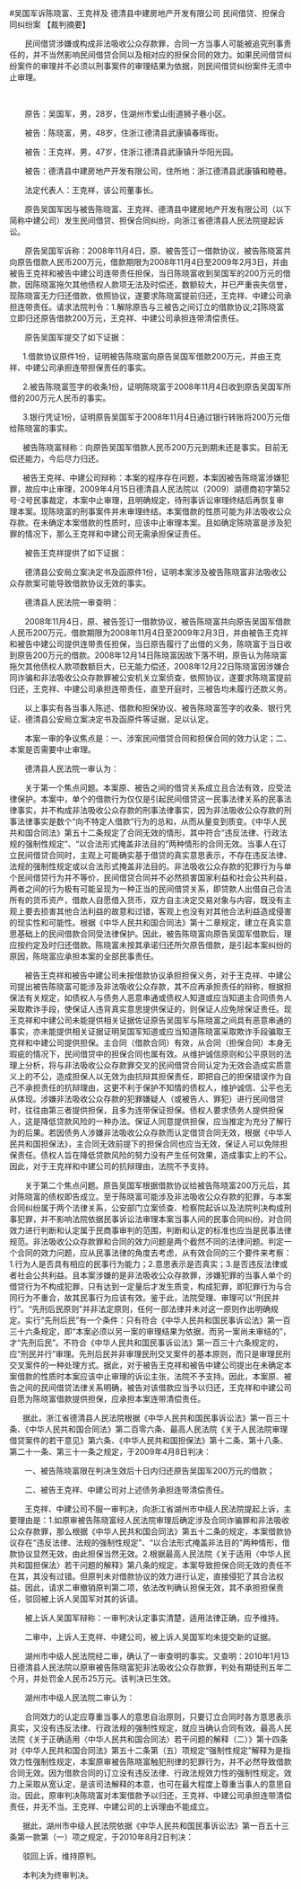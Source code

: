 #吴国军诉陈晓富、王克祥及 德清县中建房地产开发有限公司 民间借贷、担保合同纠纷案 
【裁判摘要】

       民间借贷涉嫌或构成非法吸收公众存款罪，合同一方当事人可能被追究刑事责任的，并不当然影响民间借贷合同以及相对应的担保合同的效力。如果民间借贷纠纷案件的审理并不必须以刑事案件的审理结果为依据，则民间借贷纠纷案件无须中止审理。

    

       原告：吴国军，男，28岁，住湖州市爱山街道狮子巷小区。

       被告：陈晓富，男，48岁，住浙江德清县武康镇春晖街。

       被告：王克祥，男，47岁，住浙江德清县武康镇升华阳光园。

       被告：德清县中建房地产开发有限公司，住所地：浙江德清县武康镇和睦巷。

       法定代表人：王克祥，该公司董事长。

       原告吴国军因与被告陈晓富、王克祥、德清县中建房地产开发有限公司（以下简称中建公司）发生民间借贷、担保合同纠纷，向浙江省德清县人民法院提起诉讼。

       原告吴国军诉称：2008年11月4日，原、被告签订一借款协议，被告陈晓富共向原告借款人民币200万元，借款期限为2008年11月4日至2009年2月3日，并由被告王克祥和被告中建公司连带责任担保，当日陈晓富收到吴国军的200万元的借款，因陈晓富拖欠其他债权人款项无法及时偿还，数额较大，并已严重丧失信誉，现陈晓富无力归还借款，依照协议，遂要求陈晓富提前归还，王克祥、中建公司承担连带责任。请求法院判令：1.解除原告与三被告之间订立的借款协议;2陈晓富立即归还原告借款200万元，王克祥、中建公司承担连带清偿责任。

       原告吴国军提交了如下证据：

      1.借款协议原件1份，证明被告陈晓富向原告吴国军借款200万元，并由王克祥、中建公司承担连带担保责任的事实。

      2.被告陈晓富签字的收条1份，证明陈晓富于2008年11月4日收到原告吴国军所借的200万元人民币的事实。

      3.银行凭证1份，证明原告吴国军于2008年11月4日通过银行转账将200万元借给陈晓富的事实。

      被告陈晓富辩称：向原告吴国军借款人民币200万元到期未还是事实。目前无偿还能力，今后尽力归还。

      被告王克祥、中建公司辩称：本案的程序存在问题，本案因被告陈晓富涉嫌犯罪，故应中止审理，2009年4月15日德清县人民法院以（2009）湖德商初字第52号-2号民事裁定，本案中止审理，且明确规定，待刑事诉讼审理终结后再恢复审理本案。现陈晓富的刑事案件并未审理终结。本案借款的性质可能为非法吸收公众存款。在未确定本案借款的性质时，应该中止审理本案。且如确定陈晓富是涉及犯罪的情况下，那么王克祥和中建公司无需承担保证责任。

       被告王克祥提供了如下证据：

       德清县公安局立案决定书及函原件1份，证明本案涉及被告陈晓富非法吸收公众存款案可能导致借款协议无效的事实。

       德清县人民法院一审查明：

       2008年11月4日，原、被告签订一借款协议，被告陈晓富共向原告吴国军借款人民币200万元，借款期限为2008年11月4日至2009年2月3日，并由被告王克祥和被告中建公司提供连带责任担保，当日原告履行了出借的义务，陈晓富于当日收到原告200万元的借款。2008年12月14日陈晓富因故下落不明，原告认为陈晓富拖欠其他债权人款项数额巨大，已无能力偿还，2008年12月22日陈晓富因涉嫌合同诈骗和非法吸收公众存款罪被公安机关立案侦查，依照协议，遂要求陈晓富提前归还，王克祥、中建公司承担连带责任，直至开庭时，三被告均未履行还款义务。

       以上事实有各当事人陈述、借款和担保协议、被告陈晓富签字的收条、银行凭证、德清县公安局立案决定书及函原件等证据，足以认定。

       本案一审的争议焦点是：一、涉案民间借贷合同和担保合同的效力认定；二、本案是否需要中止审理。

       德清县人民法院一审认为：

       关于第一个焦点问题。本案原、被告之间的借贷关系成立且合法有效，应受法律保护。本案中，单个的借款行为仅仅是引起民间借贷这一民事法律关系的民事法律事实，并不构成非法吸收公众存款的刑事法律事实，因为非法吸收公众存款的刑事法律事实是数个“向不特定人借款”行为的总和，从而从量变到质变。《中华人民共和国合同法》第五十二条规定了合同无效的情形，其中符合“违反法律、行政法规的强制性规定”、“以合法形式掩盖非法目的”两种情形的合同无效。当事人在订立民间借贷合同时，主观上可能确实基于借贷的真实意思表示，不存在违反法律、法规的强制性规定或以合法形式掩盖非法目的。非法吸收公众存款的犯罪行为与单个民间借贷行为并不等价，民间借贷合同并不必然损害国家利益和社会公共利益，两者之间的行为极有可能呈现为一种正当的民间借贷关系，即贷款人出借自己合法所有的货币资产，借款人自愿借入货币，双方自主决定交易对象与内容，既没有主观上要去损害其他合法利益的故意和过错，客观上也没有对其他合法利益造成侵害的现实性和可能性。根据《中华人民共和国合同法》第十二章规定，建立在真实意思基础上的民间借款合同受法律保护。因此，被告陈晓富向原告吴国军借款后，理应按约定及时归还借款。陈晓富未按其承诺归还所欠原告借款，是引起本案纠纷的原因，陈晓富应承担本案的全部民事责任。

       被告王克祥和被告中建公司未按借款协议承担担保义务，对于王克祥、中建公司提出被告陈晓富可能涉及非法吸收公众存款，其不应再承担责任的辩称，根据担保法有关规定，如债权人与债务人恶意串通或债权人知道或应当知道主合同债务人采取欺诈手段，使保证人违背真实意思提供保证的，则保证人应免除保证责任。现王克祥和中建公司未能提供相关证据佐证原告吴国军与陈晓富之间具有恶意串通的事实，亦未能提供相关证据证明吴国军知道或应当知道陈晓富采取欺诈手段骗取王克祥和中建公司提供担保。主合同（借款合同）有效，从合同（担保合同）本身无瑕疵的情况下，民间借贷中的担保合同也属有效。从维护诚信原则和公平原则的法理上分析，将与非法吸收公众存款罪交叉的民间借贷合同认定为无效会造成实质意义上的不公，造成担保人以无效为由抗辩其担保责任，即把自己的担保错误作为自己不承担责任的抗辩理由，这更不利于保护不知情的债权人，维护诚信、公平也无从体现。涉嫌非法吸收公众存款的犯罪嫌疑人（或被告人、罪犯）进行民间借贷时，往往由第三者提供担保，且多为连带保证担保。债权人要求债务人提供担保人，这是降低贷款风险的一种办法。保证人同意提供担保，应当推定为充分了解行为的后果。若因债务人涉嫌非法吸收公众存款而认定借贷合同无效，根据《中华人民共和国担保法》，主合同无效前提下的担保合同也应当无效，保证人可以免除担保责任。债权人旨在降低贷款风险的努力没有产生任何效果，造成事实上的不公。因此，对于王克祥和中建公司的抗辩理由，法院不予支持。

       关于第二个焦点问题。原告吴国军根据借款协议给被告陈晓富200万元后，其对陈晓富的债权即告成立。至于陈晓富可能涉及非法吸收公众存款的犯罪，与本案合同纠纷属于两个法律关系，公安部门立案侦查、检察院起诉以及法院判决构成刑事犯罪，并不影响法院依据民事诉讼法审理本案当事人间的民事合同纠纷。对合同效力进行判断和认定属于民商事审判的范围，判断和认定的标准也应当是民事法律规范。非法吸收公众存款罪和合同的效力问题是两个截然不同的法律问题。判定一个合同的效力问题，应从民事法律的角度去考虑，从有效合同的三个要件来考察：1.行为人是否具有相应的民事行为能力；2.意思表示是否真实；3.是否违反法律或者社会公共利益。且本案涉嫌的是非法吸收公众存款罪，涉嫌犯罪的当事人单个的借贷行为不构成犯罪，只有达到一定量后才发生质变，构成犯罪，即犯罪行为与合同行为不重合，故其民事行为应该有效。鉴于此，法院受理、审理可以“刑民并行”。“先刑后民原则”并非法定原则，任何一部法律并未对这一原则作出明确规定。实行“先刑后民”有一个条件：只有符合《中华人民共和国民事诉讼法》第一百三十六条规定，即“本案必须以另一案的审理结果为依据，而另一案尚未审结的”，才“先刑后民”。不符合《中华人民共和国民事诉讼法》第一百三十六条规定的，应“刑民并行”审理。先刑后民并非审理民刑交叉案件的基本原则，而只是审理民刑交叉案件的一种处理方式。据此，对于被告王克祥和被告中建公司提出在未确定本案借款的性质时本案应该中止审理的诉讼主张，法院不予支持。因此，本案原、被告之间的民间借贷法律关系明确，被告对该借款应当予以归还，王克祥和中建公司自愿为陈晓富借款提供担保，应承担本案连带清偿责任。

      据此，浙江省德清县人民法院根据《中华人民共和国民事诉讼法》第一百三十条、《中华人民共和国合同法》第二百零六条、最高人民法院《关于人民法院审理借贷案件的若干意见》第六条、《中华人民共和国担保法》第十二条、第十八条、第二十一条、第三十一条之规定，于2009年4月8日判决：

       一、被告陈晓富限在判决生效后十日内归还原告吴国军200万元的借款；

       二、被告王克祥、中建公司对上述债务承担连带清偿责任。

       王克祥、中建公司不服一审判决，向浙江省湖州市中级人民法院提起上诉，主要理由是：1.如原审被告陈晓富经人民法院审理后确定涉及合同诈骗罪和非法吸收公众存款罪，那么根据《中华人民共和国合同法》第五十二条的规定，本案借款协议存在“违反法律、法规的强制性规定”、“以合法形式掩盖非法目的”两种情形，借款协议显然无效，由此担保当然无效。2.根据最高人民法院《关于适用〈中华人民共和国担保法〉若干问题的解释》第八条的规定，本案导致担保合同无效的责任不在其，其没有过错。但原判未对借款协议的效力进行认定，直接侵犯了其合法权益。因此，请求二审撤销原判第二项，依法改判确认担保无效，其不承担担保责任，驳回被上诉人吴国军对其的诉请。

       被上诉人吴国军辩称：一审判决认定事实清楚，适用法律正确，应予维持。

       二审中，上诉人王克祥、中建公司，被上诉人吴国军均未提交新的证据。

       湖州市中级人民法院经二审，确认了一审查明的事实。又查明：2010年1月13日德清县人民法院以原审被告陈晓富犯非法吸收公众存款罪，判处有期徒刑五年二个月，并处罚金人民币25万元。该判决已生效。

       湖州市中级人民法院二审认为：

       合同效力的认定应尊重当事人的意思自治原则，只要订立合同时各方意思表示真实，又没有违反法律、行政法规的强制性规定，就应当确认合同有效。最高人民法院《关于正确适用〈中华人民共和国合同法〉若干问题的解释（二）》第十四条对《中华人民共和国合同法》第五十二条第（五）项规定“强制性规定”解释为是指效力性强制性规定，本案原审被告陈晓富触犯刑律的犯罪行为，并不必然导致借款合同无效。因为借款合同的订立没有违反法律、行政法规效力性的强制性规定。效力上采取从宽认定，是该司法解释的本意，也可在最大程度上尊重当事人的意思自治。因此，原审判决陈晓富对本案借款予以归还，王克祥、中建公司承担连带清偿责任，并无不当。王克祥、中建公司的上诉理由不能成立。

      据此，湖州市中级人民法院依据《中华人民共和国民事诉讼法》第一百五十三条第一款第（一）项之规定，于2010年8月2日判决：

      驳回上诉，维持原判。

      本判决为终审判决。


